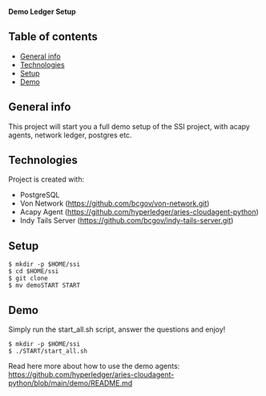 **Demo Ledger Setup**


## Table of contents
* [General info](#general-info)
* [Technologies](#technologies)
* [Setup](#setup)
* [Demo](#demo)

## General info
This project will start you a full demo setup of the SSI project, with acapy agents, network ledger, postgres etc. 

## Technologies
Project is created with:
* PostgreSQL
* Von Network (https://github.com/bcgov/von-network.git)
* Acapy Agent (https://github.com/hyperledger/aries-cloudagent-python)
* Indy Tails Server (https://github.com/bcgov/indy-tails-server.git)
	
## Setup
```
$ mkdir -p $HOME/ssi
$ cd $HOME/ssi
$ git clone
$ mv demoSTART START
```

## Demo
Simply run the start_all.sh script, answer the questions and enjoy!
```
$ mkdir -p $HOME/ssi
$ ./START/start_all.sh
```

Read here more about how to use the demo agents: https://github.com/hyperledger/aries-cloudagent-python/blob/main/demo/README.md
